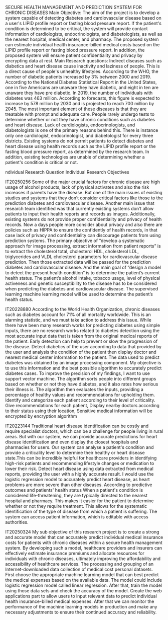 SECURE HEALTH MANAGEMENT AND PREDICTION SYSTEM FOR CHRONIC DISEASES
Main Objective:
The aim of the project is to develop a system capable of detecting diabetes and
cardiovascular disease based on a user's LIPID profile report or fasting blood
pressure report. If the patient's condition is determined to be critical, the
system will provide contact Information of cardiologists, endocrinologists, and
diabetologists, as well as the nearest hospital, medical center, and pharmacy.
The proposed system can estimate individual health insurance-billed medical
costs based on the LIPID profile report or fasting blood pressure report. In
addition, the proposed system will ensure patient confidentiality and privacy
by encrypting data at rest.
Main Research questions:
Indirect diseases such as diabetics and heart disease cause inactivity and
laziness of people. This is a direct cause of people's unhealthy lifestyles.
According to the WHO, the number of diabetic patients increased by 3% between
2000 and 2019. According to the National Diabetes Statistical Report in the
United States, one in five Americans are unaware they have diabetic, and eight
in ten are unaware they have pre diabetic. In 2019, the number of individuals
with diabetes was 463 million. According to forecasts, this figure is expected
to increase by 578 million by 2030 and is projected to reach 700 million by 2045.
The most important element of these diseases is that they are treatable with
prompt and adequate care. People rarely undergo tests to determine whether or
not they have chronic conditions such as diabetes and heart disease. Lack of
cardiologists, endocrinologists, and diabetologists is one of the primary
reasons behind this. There is instance only one cardiologist, endocrinologist,
and diabetologist for every three districts.
Existing systems do not permit patients to detect diabetes and heart disease
using health records such as the LIPID profile report or the fasting blood
pressure report, as determined by the research team. In addition, existing
technologies are unable of determining whether a patient's condition is critical
or not.

ndividual Research Question
Individual Research Objectives




IT20250256
Some of the major crucial factors for chronic disease are high usage of alcohol products, lack of physical activates and also the risk increases if parents have the disease. But one of the main issues of existing studies and systems that they don’t consider critical factors like those to the prediction diabetes and cardiovascular disease. Another main issue that research team identified was that currently existing systems don’t allow patients to input their health reports and records as images. Additionally, existing systems do not provide proper confidentiality and privacy of health records. Now a days people more consider about privacy and also there are policies such as HIPPA to ensure the confidently of health records, in that case lack of privacy and confidentiality can discourage patients from using prediction systems.
The primary objective of “develop a systematic approach for image processing, extract information from patient reports” is to extract the cholesterol total, cholesterol HDL, cholesterol LDL, triglycerides and VLDL cholesterol parameters for cardiovascular disease prediction. Then those extracted data will be passed for the prediction diabetes and cardiovascular disease. And the main goal of “design a model to detect the present health condition” is to determine the patient’s current health status. The patient’s alcohol intake, tobacco usage, level of physical activeness and genetic susceptibility to the disease has to be considered when predicting the diabetes and cardiovascular disease. The supervised learning machine learning model will be used to determine the patient’s health status.


IT20228880
According to the World Health Organization, chronic diseases such as diabetes account for 71% of all mortality worldwide. This is an alarming statistic, and we must take action to address this issue. While there have been many research works for predicting diabetes using simple inputs, there are no research works related to diabetes detection using the most accurate input data that is taken from the original medical reports of the patient. Early detection can help to prevent or slow the progression of the disease.
Detect diabetics of the user according to data that provided by the user and analysis the condition of the patient then display doctor and nearest medical center information to the patient. The data used to predict diabetes was obtained by an image processing component. My objective is to use this information and the best possible algorithm to accurately predict diabetes cases. To improve the precision of my findings, I want to use support vector machine. The algorithm sorts people into different groups based on whether or not they have diabetes, and it also rates how serious their illness is. The algorithm then evaluates the inputs, providing a percentage of healthy values and recommendations for upholding them. Identify and categorize each patient according to their level of criticality. Give recommendations for each patient, Display nearby doctors according to their status using their location, Sensitive medical information will be encrypted by encryption algorithm


IT20223144
Traditional heart disease identification can be costly and require specialist doctors, which can be a challenge for people living in rural areas. But with our system, we can provide accurate predictions for heart disease identification and even display the closest hospitals and pharmacies for users. Our system can analyse a patient's condition and provide a criticality level to determine their healthy or heart disease state.This can be incredibly helpful for healthcare providers in identifying high-risk patients and recommending lifestyle changes or medication to lower their risk.
Detect heart disease using data extracted from medical reports, providing the user with a highly accurate result. I would use the logistic regression model to accurately predict heart disease, as heart problems are more severe than other diseases. According to predictive outcomes and patients' health status When a patient's condition is considered life-threatening, they are typically directed to the nearest hospital and pharmacy. This makes it easier for the patient to determine whether or not they require treatment. This allows for the systematic identification of the type of disease from which a patient is suffering. The system can access patient information, which is editable with access authorities.


IT20250324
My sub objective of this research project is to create a strong and accurate model that can accurately predict individual medical insurance costs for patients with chronic diseases within a secure health management system. By developing such a model, healthcare providers and insurers can effectively estimate insurance premiums and allocate resources for individuals with chronic diseases, ultimately improving the affordability and accessibility of healthcare services.
The processing and grouping of an Internet-downloaded data collection of medical cost personal datasets.  First choose the appropriate machine learning model that can best predict the medical expenses based on the available data. The model could include logistic regression model called linear regression. After that, train the model using those data sets and check the accuracy of the model. Create the web applications part to allow users to input relevant data to predict individual health insurance-billed medical expenses. After that we can monitor the performance of the machine learning models in production and make any necessary adjustments to ensure their continued accuracy and reliability.
